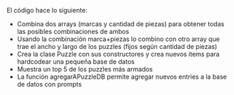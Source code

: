 El código hace lo siguiente:
- Combina dos arrays (marcas y cantidad de piezas) para obtener todas las posibles combinaciones de ambos
- Usando la combinación marca+piezas lo combino con otro array que trae el ancho y largo de los puzzles (fijos según cantidad de piezas)
- Crea la clase Puzzle con sus constructores y crea nuevos items para hardcodear una pequeña base de datos
- Muestra un top 5 de los puzzles más armados
- La función agregarAPuzzleDB permite agregar nuevos entries a la base de datos con prompts
